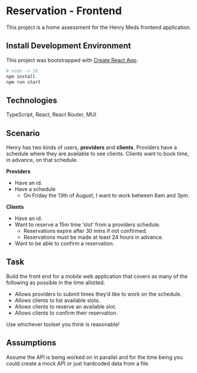 # Reservation - Frontend

This project is a home assessment for the Henry Meds frontend application.

## Install Development Environment

This project was bootstrapped with [Create React App](https://github.com/facebook/create-react-app).

```sh
# node -v 18
npm install
npm run start
```

## Technologies

TypeScript, React, React Router, MUI

## Scenario

Henry has two kinds of users, **providers** and **clients**. Providers have a schedule where they are available to see clients. Clients want to book time, in advance, on that schedule.

**Providers**

- Have an id.
- Have a schedule
  - On Friday the 13th of August, I want to work between 8am and 3pm.

**Clients**

- Have an id.
- Want to reserve a 15m time ‘slot’ from a providers schedule.
  - Reservations expire after 30 mins if not confirmed.
  - Reservations must be made at least 24 hours in advance.
- Want to be able to confirm a reservation.

## Task

Build the front end for a mobile web application that covers as many of the following as possible in the time allotted:

- Allows providers to submit times they’d like to work on the schedule.
- Allows clients to list available slots.
- Allows clients to reserve an available slot.
- Allows clients to confirm their reservation.

Use whichever toolset you think is reasonable!

## Assumptions

Assume the API is being worked on in parallel and for the time being you could create a mock API or just hardcoded data from a file.
